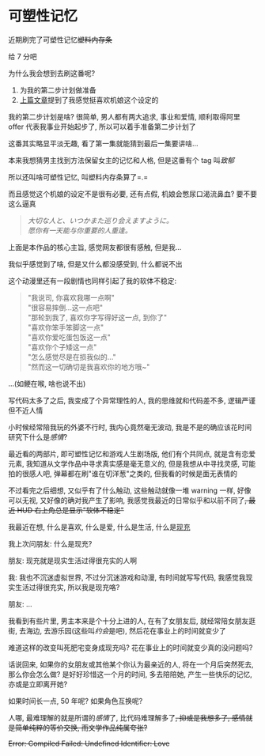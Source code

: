 # 可塑性记忆

近期刷完了可塑性记忆~~塑料内存条~~

给 7 分吧

为什么我会想到去刷这番呢?

1. 为我的第二步计划做准备
2. [上篇文章](./游戏人生)提到了我感觉挺喜欢机娘这个设定的

我的第二步计划是啥?
很简单, 男人都有两大追求, 事业和爱情, 顺利取得阿里 offer 代表我事业开始起步了, 所以可以着手准备第二步计划了

这番其实略显平淡无趣, 看了第一集就能猜到最后一集要讲啥...

本来我想猜男主找到方法保留女主的记忆和人格, 但是这番有个 tag 叫*致郁*

所以还叫啥可塑性记忆, 叫塑料内存条算了=.=

而且感觉这个机娘的设定不是很有必要, 还有点假, 机娘会憋尿口渴流鼻血? 要不要这么逼真

> _大切な人と、いつかまた巡り会えますように。_  
> _愿你有一天能与你重要的人重逢。_

上面是本作品的核心主旨, 感觉网友都很有感触, 但是我...

我似乎感觉到了啥, 但是又什么都没感受到, 什么都说不出

这个动漫里还有一段剧情也同样引起了我的软体不稳定:

> "我说司, 你喜欢我哪一点啊"  
> "很容易摔倒...这一点吧"  
> "那轮到我了, 喜欢你字写得好这一点, 到你了"  
> "喜欢你笨手笨脚这一点"  
> "喜欢你爱吃蛋包饭这一点"  
> "喜欢你个子矮这一点"  
> "怎么感觉尽是在损我似的..."  
> "然而这一切确切是我喜欢你的地方哦~"

...(如鲠在喉, 啥也说不出)

写代码太多了之后, 我变成了个异常理性的人, 我的思维就和代码差不多, 逻辑严谨但不近人情

小时候经常陪我玩的外婆不行时, 我内心竟然毫无波动, 我是不是的确应该花时间研究下什么是*感情*?

最近看的两部片, 即可塑性记忆和游戏人生剧场版, 他们有个共同点, 就是含有恋爱元素,
我知道从文学作品中寻求真实感是毫无意义的, 但是我想从中寻找灵感,
可能拍的很感人吧, 弹幕都在刷"谁在切洋葱"之类的, 但我看的时候是面无表情的

不过看完之后细想, 又似乎有了什么触动, 这些触动就像一堆 warning 一样, 好像可以无视, 又好像的确对我产生了影响,
我感觉我最近的日常似乎和以前不同了~~, 最近 HUD 右上角总是显示"软体不稳定"~~

我最近在想, 什么是喜欢, 什么是爱, 什么是生活, 什么是[现充](https://zh.moegirl.org/%E7%8E%B0%E5%85%85)

我上次问朋友: 什么是现充?

朋友: 现充就是现实生活过得很充实的人啊

我: 我也不沉迷虚拟世界, 不过分沉迷游戏和动漫, 有时间就写写代码, 我感觉我现实生活过得很充实, 所以我是现充咯?

朋友: ...

我看到有些片里, 男主本来是个十分上进的人, 在有了女朋友后, 就经常陪女朋友逛街, 去海边, 去游乐园(这些叫*约会*是吧), 然后花在事业上的时间就变少了

难道这样的改变叫死肥宅变身成现充吗? 花在事业上的时间就变少真的没问题吗?

话说回来, 如果你的女朋友或其他某个你认为最亲近的人, 将在一个月后突然死去, 那么你会怎么做?
是好好珍惜这一个月的时间, 多去陪陪她, 产生一些快乐的记忆,
亦或是立即离开她?

如果时间长一点, 50 年呢? 如果角色互换呢?

人哪, 最难理解的就是所谓的*感情*了, 比代码难理解多了~~, 抑或是我想多了, 感情就是简单纯粹的等价交换, 而文学作品纯属夸张?~~

~~Error: Compiled Failed: Undefined Identifier: Love~~
